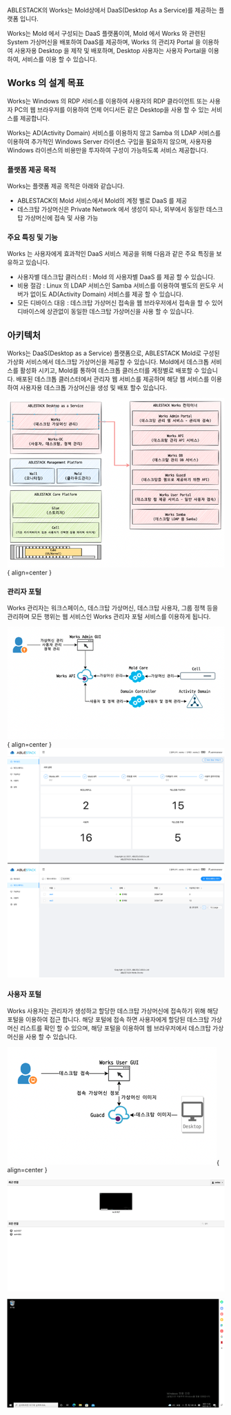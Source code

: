 ABLESTACK의 Works는 Mold상에서 DaaS(Desktop As a Service)를 제공하는 플랫폼 입니다.

Works는 Mold 에서 구성되는 DaaS 플랫폼이여, Mold 에서 Works 와 관련된 System 가상머신을 배포하여 DaaS를  제공하며, Works 의 관리자 Portal 을 이용하여 사용자용 Desktop 을 제작 및 배포하며, Desktop 사용자는 사용자 Portal을 이용하여,
서비스를 이용 할 수 있습니다.

## Works 의 설계 목표

Works는 Windows 의 RDP 서비스를 이용하여 사용자의 RDP 클라이언트 또는 사용자 PC의 웹 브라우저를 이용하여 언제 어디서든 같은 Desktop을 사용 할 수 있는 서비스를 제공합니다.

Works는 AD(Activity Domain) 서비스를 이용하지 않고 Samba 의 LDAP 서비스를 이용하여 추가적인 Windows Server 라이센스 구입을 필요하지 않으며, 사용자용 Windows 라이센스의 비용만을 투자하여 구성이 가능하도록 서비스 제공합니다.

### 플랫폼 제공 목적

Works는 플랫폼 제공 목적은 아래와 같습니다.

* ABLESTACK의 Mold 서비스에서 Mold의 계정 별로 DaaS 를 제공
* 데스크탑 가상머신은 Private Network 에서 생성이 되나, 외부에서 동일한 데스크탑 가상머신에 접속 및 사용 가능


### 주요 특징 및 기능

Works 는 사용자에게 효과적인 DaaS 서비스 제공을 위해 다음과 같은 주요 특징을 보유하고 있습니다.

* 사용자별 데스크탑 클러스터 : Mold 의 사용자별 DaaS 를 제공 할 수 있습니다.
* 비용 절감 : Linux 의 LDAP 서비스인 Samba 서비스를 이용하여 별도의 윈도우 서버가 없이도 AD(Activity Domain) 서비스를 제공 할 수 있습니다.
* 모든 디바이스 대응 : 데스크탑 가상머신 접속을 웹 브라우저에서 접속을 할 수 있어 디바이스에 상관없이 동일한 데스크탑 가상머신을 사용 할 수 있습니다.

## 아키텍처

Works는 DaaS(Desktop as a Service) 플랫폼으로, ABLESTACK Mold로 구성된 가상화 서비스에서 데스크탑 가상머신을 제공할 수 있습니다.
Mold에서 데스크톱 서비스를 활성화 시키고, Mold를 통하여 데스크톱 클러스터를 계정별로 배포할 수 있습니다. 배포된 데스크톱 클러스터에서 관리자 웹 서비스를 제공하며 
해당 웹 서비스를 이용하여 사용자용 데스크톱 가상머신을 생성 및 배포 할수 있습니다.

![works-platform-architecture-01](../assets/images/works-platform-architecture-01.png){ align=center }

### 관리자 포털

Works 관리자는 워크스페이스, 데스크탑 가상머신, 데스크탑 사용자, 그룹 정책 등을 관리하며 모든 행위는 웹 서비스인 Works 관리자 포털 서비스를 이용하게 됩니다.

![works-platform-architecture-02](../assets/images/works-platform-architecture-02.png){ align=center }
![works-dashboard](../assets/images/works-admin-dashboard.png)
![works-admin-workspaces](../assets/images/works-admin-workspaces.png)

### 사용자 포털

Works 사용자는 관리자가 생성하고 할당한 데스크탑 가상머신에 접속하기 위해 해당 포털을 이용하여 접근 합니다.
해당 포털에 접속 하면 사용자에게 할당된 데스크탑 가상머신 리스트를 확인 할 수 있으며, 해당 포털을 이용하여 웹 브라우저에서 데스크탑 가상머신을 사용 할 수 있습니다.

![works-platform-architecture-04](../assets/images/works-platform-architecture-03.png){ align=center }

![works-user-desktop-connection](../assets/images/works-user-desktop-connection.png)

![works-user-desktop-connection-result](../assets/images/works-user-desktop-connection-result.png)
